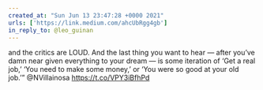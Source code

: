 ```yaml
---
created_at: "Sun Jun 13 23:47:28 +0000 2021"
urls: ['https://link.medium.com/ahcUbRgg4gb']
in_reply_to: @leo_guinan
---
```


and the critics are LOUD. And the last thing you want to hear — after you’ve damn near given everything to your dream — is some iteration of ‘Get a real job,’ ‘You need to make some money,’ or ‘You were so good at your old job.’” @NVillainosa https://t.co/VPY3iBfhPd